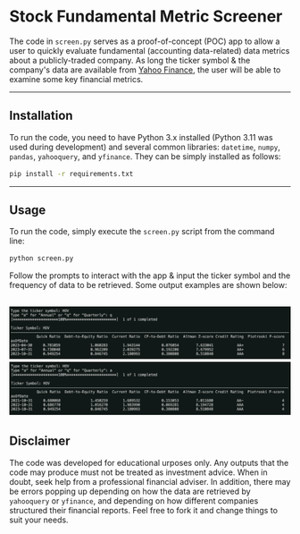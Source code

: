 # Stock Fundamental Metric Screener

The code in ```screen.py``` serves as a proof-of-concept (POC) app to allow a user to quickly evaluate fundamental (accounting data-related) data metrics about a publicly-traded company. As long the ticker symbol & the company's data are available from [Yahoo Finance](https://finance.yahoo.com/), the user will be able to examine some key financial metrics.

---

## Installation

To run the code, you need to have Python 3.x installed (Python 3.11 was used during development) and several common libraries: ```datetime```, ```numpy```, ```pandas```, ```yahooquery```, and ```yfinance```. They can be simply installed as follows:

```bash
pip install -r requirements.txt
```

---

## Usage

To run the code, simply execute the `screen.py` script from the command line:

```bash
python screen.py
```

Follow the prompts to interact with the app & input the ticker symbol and the frequency of data to be retrieved. Some output examples are shown below:

![Quarterly Data](https://github.com/R-Budhidarmo/Stock-Fundamental-Metric-Screener/blob/main/output_quarterly.png)
![Annual Data](https://github.com/R-Budhidarmo/Stock-Fundamental-Metric-Screener/blob/main/output_annual.png)
---

## Disclaimer

The code was developed for educational urposes only. Any outputs that the code may produce must not be treated as investment advice. When in doubt, seek help from a professional financial adviser. In addition, there may be errors popping up depending on how the data are retrieved by ```yahooquery``` or ```yfinance```, and depending on how different companies structured their financial reports. Feel free to fork it and change things to suit your needs.

